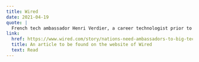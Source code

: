 ```yaml
---
title: Wired
date: 2021-04-19
quote: | 
  French tech ambassador Henri Verdier, a career technologist prior to his diplomatic appointment, brought his tech industry experience to bear on this problem by developing an open source tool, Open Terms Archive, which lets anyone see what specific wording has been changed in the Terms of Service for over 100 different companies.
link: 
  href: https://www.wired.com/story/nations-need-ambassadors-to-big-tech/
  title: An article to be found on the website of Wired
  text: Read
---
```

